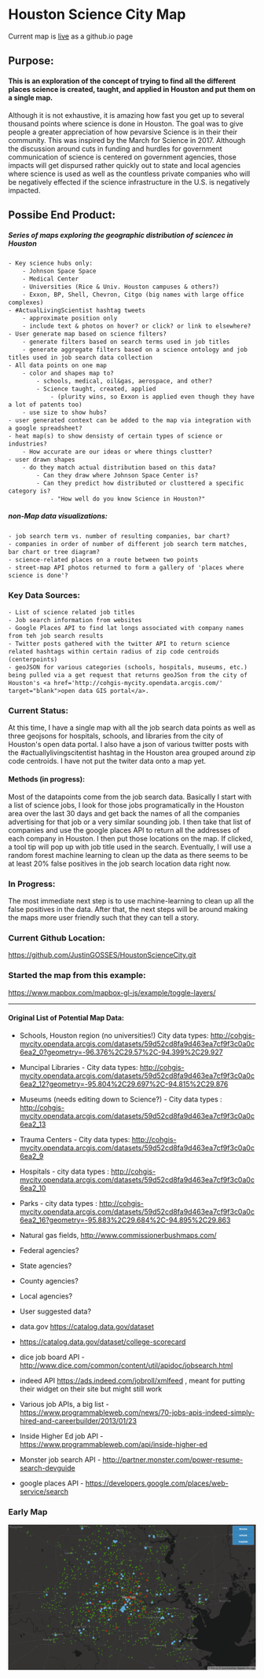 # Houston Science City Map

Current map is <a href="https://justingosses.github.io/HoustonScienceCity/">live</a> as a github.io page


## Purpose:
#### This is an exploration of the concept of trying to find all the different places science is created, taught, and applied in Houston and put them on a single map. 
Although it is not exhaustive, it is amazing how fast you get up to several thousand points where science is done in Houston. The goal was to give people a greater appreciation of how pevarsive Science is in their their community. This was inspired by the March for Science in 2017. Although the discussion around cuts in funding and hurdles for government communication of science is centered on government agencies, those impacts will get dispursed rather quickly out to state and local agencies where science is used as well as the countless private companies who will be negatively effected if the science infrastructure in the U.S. is negatively impacted.


## Possibe End Product:
##### Series of maps exploring the geographic distribution of sciencec in Houston
	- Key science hubs only:
		- Johnson Space Space
		- Medical Center
		- Universities (Rice & Univ. Houston campuses & others?)
		- Exxon, BP, Shell, Chevron, Citgo (big names with large office complexes)
	- #ActualLivingScientist hashtag tweets
		- approximate position only
		- include text & photos on hover? or click? or link to elsewhere? 
	- User generate map based on science filters?
		- generate filters based on search terms used in job titles
		- generate aggregate filters based on a science ontology and job titles used in job search data collection
	- All data points on one map
		- color and shapes map to?
			- schools, medical, oil&gas, aerospace, and other?
			- Science taught, created, applied 
				- (plurity wins, so Exxon is applied even though they have a lot of patents too)
		- use size to show hubs? 
	- user generated context can be added to the map via integration with a google spreadsheet?
	- heat map(s) to show densisty of certain types of science or industries? 
		- How accurate are our ideas or where things clustter?
	- user drawn shapes
		- do they match actual distribution based on this data?
			- Can they draw where Johnson Space Center is?
			- Can they predict how distributed or clusttered a specific category is?
				- "How well do you know Science in Houston?"

##### non-Map data visualizations:
	- job search term vs. number of resulting companies, bar chart?
	- companies in order of number of different job search term matches, bar chart or tree diagram?
	- science-related places on a route between two points
	- street-map API photos returned to form a gallery of 'places where science is done'?

### Key Data Sources:
	- List of science related job titles
	- Job search information from websites
	- Google Places API to find lat longs associated with company names from teh job search results
	- Twitter posts gathered with the twitter API to return science related hashtags within certain radius of zip code centroids (centerpoints)
	- geoJSON for various categories (schools, hospitals, museums, etc.) being pulled via a get request that returns geoJSon from the city of Houston's <a href='http://cohgis-mycity.opendata.arcgis.com/' target="blank">open data GIS portal</a>. 


### Current Status:
At this time, I have a single map with all the job search data points as well as three geojsons for hospitals, schools, and libraries from the city of Houston's open data portal. I also have a json of various twitter posts with the #actuallylivingscitentist hashtag in the Houston area grouped around zip code centroids. I have not put the twiter data onto a map yet. 

#### Methods (in progress):
Most of the datapoints come from the job search data. Basically I start with a list of science jobs, I look for those jobs programatically in the Houston area over the last 30 days and get back the names of all the companies advertising for that job or a very similar sounding job. I then take that list of companies and use the google places API to return all the addresses of each company in Houston. I then put those locations on the map. If clicked, a tool tip will pop up with job title used in the search. Eventually, I will use a random forest machine learning to clean up the data as there seems to be at least 20% false positives in the job search location data right now. 

### In Progress:
The most immediate next step is to use machine-learning to clean up all the false positives in the data.
After that, the next steps will be around making the maps more user friendly such that they can tell a story. 

### Current Github Location: 
https://github.com/JustinGOSSES/HoustonScienceCity.git

### Started the map from this example:
https://www.mapbox.com/mapbox-gl-js/example/toggle-layers/


---------------------------------------


<!-- ## Methods Brainstorming:
1.Starting off using geojson from the city of Houston's <a href='http://cohgis-mycity.opendata.arcgis.com/' target="blank">open data GIS portal</a>. 

2. One possible way to find businesses that use science is to webscrape or a job website's API to search for all job advertisements over the last year that mention a word from a list of words for scientist. The next step would be to pull company names from those returns and use a google places API to find all the locations. Those latitudes could be plotted on the map with some of the meta data. There would be false positives, but it might work out alright?
	- Update: 
		- The google places API will work fairly well for an input of business name and city. There are some complications having to do with API responses being limited to 20 items, but that limit can be got around by constraining API calls to smaller areas of geography. 
			- Some good results were found using science related terms like 'laboratory' and 'oil and gas'. A decent number of results, perhaps in the hundreds, could be produced with a decent sized list of creative terms?
		- The job sites APIs are mostly closed it seems. Access is limited websites that would put their data or links on their page and provide clicks back to the original job search site. Web scaping using beautiful soup might be a more likely option?

- Another method would be to do a series of twitter API searches around the #reallivingscientist with the distance criteria of 10 or 20 kilometers and the centerpoint set to various zip code centerpoints. The data wouldn't be specific to an exact point but could at least be positioned at neighborhood level and could involved photos and text. 
	- This works well. It requires a bit more work on formatting into better organized json, compilation of multiple API calls into a single file, and then transformation into geoJSON to get it on the map. 
 -->

#### Original List of Potential Map Data:
<!-- - Houston science twitter handles?
- Job ad at this company mentioned science
- Actually a Scientist
- User provided information using google forms or google sheets, that then combines with other information
	- lat/long
	- Full street address with zip
	- Name
	- If government agency & type
	- Type of science, multiple okay
	- Website link
	- How the organization or site or data matters to you or others
	- In relation to this organization and their science work, are you worried about negative impact of funding reduction, censorship, or science not being used in policy?
 -->
- Schools, Houston region (no universities!) City data types: 
http://cohgis-mycity.opendata.arcgis.com/datasets/59d52cd8fa9d463ea7cf9f3c0a0c6ea2_0?geometry=-96.376%2C29.57%2C-94.399%2C29.927

- Muncipal Libraries - City data types: http://cohgis-mycity.opendata.arcgis.com/datasets/59d52cd8fa9d463ea7cf9f3c0a0c6ea2_12?geometry=-95.804%2C29.697%2C-94.815%2C29.876
- Museums (needs editing down to Science?) - City data types : http://cohgis-mycity.opendata.arcgis.com/datasets/59d52cd8fa9d463ea7cf9f3c0a0c6ea2_13
- Trauma Centers - City data types: http://cohgis-mycity.opendata.arcgis.com/datasets/59d52cd8fa9d463ea7cf9f3c0a0c6ea2_9
- Hospitals - city data types : http://cohgis-mycity.opendata.arcgis.com/datasets/59d52cd8fa9d463ea7cf9f3c0a0c6ea2_10
- Parks - city data types : http://cohgis-mycity.opendata.arcgis.com/datasets/59d52cd8fa9d463ea7cf9f3c0a0c6ea2_16?geometry=-95.883%2C29.684%2C-94.895%2C29.863
- Natural gas fields, http://www.commissionerbushmaps.com/
- Federal agencies?
- State agencies?
- County agencies?
- Local agencies?
- User suggested data?
- data.gov https://catalog.data.gov/dataset
- https://catalog.data.gov/dataset/college-scorecard
- dice job board API - http://www.dice.com/common/content/util/apidoc/jobsearch.html
- indeed API https://ads.indeed.com/jobroll/xmlfeed , meant for putting their widget on their site but might still work
- Various job APIs, a big list - https://www.programmableweb.com/news/70-jobs-apis-indeed-simply-hired-and-careerbuilder/2013/01/23
- Inside Higher Ed job API - https://www.programmableweb.com/api/inside-higher-ed
- Monster job search API - http://partner.monster.com/power-resume-search-devguide
- google places API - https://developers.google.com/places/web-service/search

### Early Map
![bad photo!](https://github.com/JustinGOSSES/HoustonScienceCity/blob/master/Images/earlyMap.png)
